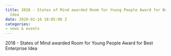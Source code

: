 ```yaml
---
title: 2018 - States of Mind awarded Room for Young People Award for Best Enterprise
  Idea
date: 2020-02-16 18:05:00 Z
categories:
- news & events
---
```


2018 - States of Mind awarded Room for Young People Award for Best Enterprise Idea
